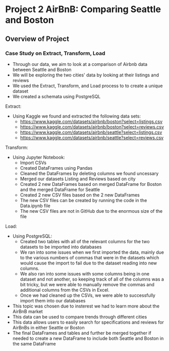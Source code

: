 # Project 2  AirBnB: Comparing Seattle and Boston

## Overview of Project

### Case Study on Extract, Transform, Load
   
* Through our data, we aim to look at a comparison of Airbnb data between Seattle and Boston
* We will be exploring the two cities' data by looking at their  listings and reviews
* We used the Extract, Transform, and Load process to to create a unique dataset 
* We created a schemata using PostgreSQL 

Extract:
* Using Kaggle we found and extracted the following data sets:
    * https://www.kaggle.com/datasets/airbnb/boston?select=listings.csv
    * https://www.kaggle.com/datasets/airbnb/boston?select=reviews.csv
    * https://www.kaggle.com/datasets/airbnb/seattle?select=listings.csv
    * https://www.kaggle.com/datasets/airbnb/seattle?select=reviews.csv


Transform:
* Using Jupyter Notebook:
    * Import CSVs
    * Created DataFrames using Pandas
    * Cleaned the DataFrames by deleting columns we found uncessary
    * Merged our datasets Listing and Reviews based on city
    * Created 2 new DataFrames based on merged DataFrame for Boston and the merged DataFrame for Seattle
    * Created 2 new CSV files based on the 2 new DataFrames
    * The new CSV files can be created by running the code in the Data.ipynb file
    * The new CSV files are not in GitHub due to the enormous size of the file 

Load:
* Using PostgreSQL:
    * Created two tables with all of the relevant columns for the two datasets to be imported into databases
    * We ran into some issues when we first imported the data, mainly due to the various numbers of commas that were in the datasets which would cause the import to     fail due to the dataset reading into new columns.
    * We also ran into some issues with some columns being in one dataset and not another, so keeping track of all of the columns was a bit tricky, but we were able to manually remove the commas and additional columns from the CSVs in Excel.
    * Once we had cleaned up the CSVs, we were able to successfully import them into our databases
* This topic was chosen due to insterest we had to learn more about the AirBnB market  
* This data can be used to compare trends through different cities  
* This data allows users to easily search for specifications and reviews for AirBnBs in either Seattle or Boston 
* The final DataFrames and tables and further be merged together if needed to create a new DataFrame to include both Seattle and Boston in the same DataFrame
